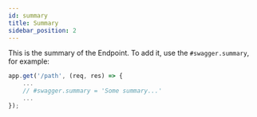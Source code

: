 ```yaml
---
id: summary
title: Summary
sidebar_position: 2
---
```


This is the summary of the Endpoint. To add it, use the `#swagger.summary`, for example:

```js
app.get('/path', (req, res) => {
    ...
    // #swagger.summary = 'Some summary...'
    ...
});
```
